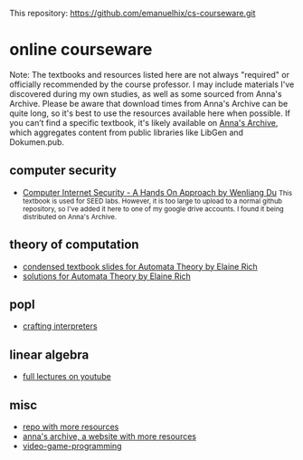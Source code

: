 This repository: https://github.com/emanuelhix/cs-courseware.git

# online courseware

Note: The textbooks and resources listed here are not always "required" or officially recommended by the course professor. I may include materials I've discovered during my own studies, as well as some sourced from Anna's Archive. Please be aware that download times from Anna's Archive can be quite long, so it's best to use the resources available here when possible. If you can’t find a specific textbook, it's likely available on [Anna's Archive](https://annas-archive.org/), which aggregates content from public libraries like LibGen and Dokumen.pub.

## computer security

- [Computer Internet Security - A Hands On Approach by Wenliang Du](https://drive.google.com/file/d/1OjdBqb4c6aowdZyWlZqQ4x7AZ48cdmHW/view?usp=sharing)
  <small> This textbook is used for SEED labs. However, it is too large to upload to a normal github repository, so I've added it here to one of my google drive accounts. I found it being distributed on Anna's Archive. </small>

## theory of computation

- [condensed textbook slides for Automata Theory by Elaine Rich](https://userweb.cs.txstate.edu/~jg66/teaching/theory/)
- [solutions for Automata Theory by Elaine Rich](https://engineeringwithrajdocsupporter.files.wordpress.com/2015/05/rich_automata_solns-copy.pdf)

## popl

- [crafting interpreters](https://craftinginterpreters.com/contents.html)

## linear algebra

- [full lectures on youtube](https://youtu.be/bLULeZgwsT)

## misc

- [repo with more resources](https://github.com/Shashwat4K/Textbooks-and-study-material.git)
- [anna's archive, a website with more resources](https://annas-archive.org/)
- [video-game-programming](https://github.com/kurong00/GameProgramBooks.git)
